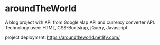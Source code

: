 # aroundTheWorld

A blog project with API from Google Map API and currency converter API.
Technology used:
HTML, CSS-Bootstrap, jQuery, Javascript

project deployment: https://aroundtheworld.netlify.com/

